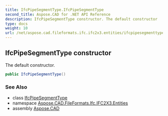 ```yaml
---
title: IfcPipeSegmentType.IfcPipeSegmentType
second_title: Aspose.CAD for .NET API Reference
description: IfcPipeSegmentType constructor. The default constructor
type: docs
weight: 10
url: /net/aspose.cad.fileformats.ifc.ifc2x3.entities/ifcpipesegmenttype/ifcpipesegmenttype/
---
```

## IfcPipeSegmentType constructor

The default constructor.

```csharp
public IfcPipeSegmentType()
```

### See Also

* class [IfcPipeSegmentType](../)
* namespace [Aspose.CAD.FileFormats.Ifc.IFC2X3.Entities](../../ifcpipesegmenttype/)
* assembly [Aspose.CAD](../../../)


